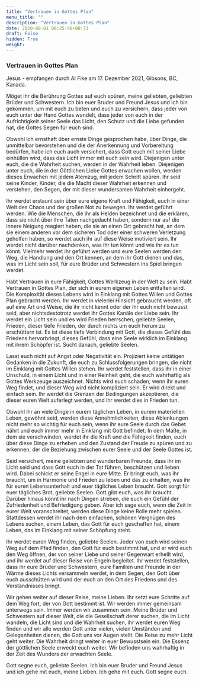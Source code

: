 ```yaml
---
title: "Vertrauen in Gottes Plan"
menu_title: ""
description: "Vertrauen in Gottes Plan"
date: 2020-08-01 06:25:48+00:73
draft: False
hidden: True
weight:
---
```

### Vertrauen in Gottes Plan

Jesus - empfangen durch Al Fike am 17. Dezember 2021, Gibsons, BC, Kanada.

Möget ihr die Berührung Gottes auf euch spüren, meine geliebten, geliebten Brüder und Schwestern. Ich bin euer Bruder und Freund Jesus und ich bin gekommen, um mit euch zu beten und euch zu versichern, dass jeder von euch unter der Hand Gottes wandelt, dass jeder von euch in der Aufrichtigkeit seiner Seele das Licht, den Schutz und die Liebe gefunden hat, die Gottes Segen für euch sind.

Obwohl ich ernsthaft über ernste Dinge gesprochen habe, über Dinge, die unmittelbar bevorstehen und die der Anerkennung und Vorbereitung bedürfen, habe ich euch auch versichert, dass Gott euch mit seiner Liebe einhüllen wird, dass das Licht immer mit euch sein wird. Diejenigen unter euch, die die Wahrheit suchen, werden in der Wahrheit leben. Diejenigen unter euch, die in der Göttlichen Liebe Gottes erwachen wollen, werden dieses Erwachen mit jedem Atemzug, mit jedem Schritt spüren. Ihr seid seine Kinder, Kinder, die die Macht dieser Wahrheit erkennen und verstehen, den Segen, der mit dieser wundersamen Wahrheit einhergeht.

Ihr werdet erstaunt sein über eure eigene Kraft und Fähigkeit, euch in einer Welt des Chaos und der großen Not zu bewegen. Ihr werdet geführt werden. Wie die Menschen, die ihr als Helden bezeichnet und die erklären, dass sie nicht über ihre Taten nachgedacht haben, sondern nur auf die innere Neigung reagiert haben, die sie an einen Ort gebracht hat, an dem sie einem anderen vor dem sicheren Tod oder einer schweren Verletzung geholfen haben, so werdet auch ihr auf diese Weise motiviert sein. Ihr werdet nicht darüber nachdenken, was ihr tun könnt und wie ihr es tun könnt. Vielmehr werdet ihr geführt werden und eure Seelen werden den Weg, die Handlung und den Ort kennen, an dem ihr Gott dienen und das, was im Licht sein soll, für eure Brüder und Schwestern ins Spiel bringen werdet.

Habt Vertrauen in eure Fähigkeit, Gottes Werkzeug in der Welt zu sein. Habt Vertrauen in Gottes Plan, der sich in eurem eigenen Leben entfalten wird. Die Komplexität dieses Lebens wird in Einklang mit Gottes Willen und Gottes Plan gebracht werden. Ihr werdet in vielerlei Hinsicht gebraucht werden, oft auf eine Art und Weise, die ihr nicht kennt oder der ihr euch nicht bewusst seid, aber nichtsdestotrotz werdet ihr Gottes Kanäle der Liebe sein. Ihr werdet ein Licht sein und es wird Frieden herrschen, geliebte Seelen, Frieden, dieser tiefe Frieden, der durch nichts um euch herum zu erschüttern ist. Es ist diese tiefe Verbindung mit Gott, die dieses Gefühl des Friedens hervorbringt, dieses Gefühl, dass eine Seele wirklich im Einklang mit ihrem Schöpfer ist. Sucht danach, geliebte Seelen.

Lasst euch nicht auf Angst oder Negativität ein. Projiziert keine untätigen Gedanken in die Zukunft, die euch zu Schlussfolgerungen bringen, die nicht im Einklang mit Gottes Willen stehen. Ihr werdet feststellen, dass ihr in einer Unschuld, in einem Licht und in einer Reinheit geht, die euch wahrhaftig als Gottes Werkzeuge auszeichnet. Nichts wird euch schaden, wenn ihr euren Weg findet, und dieser Weg wird nicht kompliziert sein. Er wird direkt und einfach sein. Ihr werdet die Grenzen der Bedingungen akzeptieren, die dieser euren Welt auferlegt werden, und ihr werdet dies in Frieden tun.

Obwohl ihr an viele Dinge in eurem täglichen Leben, in eurem materiellen Leben, gewöhnt seid, werden diese Annehmlichkeiten, diese Ablenkungen nicht mehr so wichtig für euch sein, wenn ihr eure Seele durch das Gebet nährt und euch immer mehr in Einklang mit Gott befindet. In dem Maße, in dem sie verschwinden, werdet ihr die Kraft und die Fähigkeit finden, euch über diese Dinge zu erheben und den Zustand der Freude zu spüren und zu erkennen, der die Beziehung zwischen eurer Seele und der Seele Gottes ist.

Seid versichert, meine geliebten und wunderbaren Freunde, dass ihr im Licht seid und dass Gott euch in der Tat führen, beschützen und lieben wird. Dabei schickt er seine Engel in eure Mitte. Er bringt euch, was ihr braucht, um in Harmonie und Frieden zu leben und das zu erhalten, was ihr für euren Lebensunterhalt und euer tägliches Leben braucht. Gott sorgt für euer tägliches Brot, geliebte Seelen. Gott gibt euch, was ihr braucht. Darüber hinaus könnt ihr nach Dingen streben, die euch ein Gefühl der Zufriedenheit und Befriedigung geben. Aber ich sage euch, wenn die Zeit in eurer Welt voranschreitet, werden diese Dinge keine Rolle mehr spielen. Stattdessen werdet ihr nach dem einfachen, schönen Vergnügen des Lebens suchen, einem Leben, das Gott für euch geschaffen hat, einem Leben, das im Einklang mit seiner Schöpfung steht.

Ihr werdet euren Weg finden, geliebte Seelen. Jeder von euch wird seinen Weg auf dem Pfad finden, den Gott für euch bestimmt hat, und er wird euch den Weg öffnen, der von seiner Liebe und seiner Gegenwart erhellt wird, und ihr werdet auf dieser Reise von Engeln begleitet. Ihr werdet feststellen, dass ihr eure Brüder und Schwestern, eure Familien und Freunde in der Wärme dieses Lichts versammeln werdet, in dem Segen, den Gott über euch ausschütten wird und der euch an den Ort des Friedens und des Verständnisses bringt.

Wir gehen weiter auf dieser Reise, meine Lieben. Ihr setzt eure Schritte auf dem Weg fort, der von Gott bestimmt ist. Wir werden immer gemeinsam unterwegs sein. Immer werden wir zusammen sein. Meine Brüder und Schwestern auf dieser Welt, die die Gesellschaft derer suchen, die im Licht wandeln, die Licht sind und die Wahrheit suchen, ihr werdet euren Weg finden und wir alle werden Gott unter vielen, vielen Umständen und Gelegenheiten dienen, die Gott uns vor Augen stellt. Die Reise zu mehr Licht geht weiter. Die Wahrheit dringt weiter in euer Bewusstsein ein. Die Essenz der göttlichen Seele erweckt euch weiter. Wir befinden uns wahrhaftig in der Zeit des Wunders der erwachten Seele.  

Gott segne euch, geliebte Seelen. Ich bin euer Bruder und Freund Jesus und ich gehe mit euch, meine Lieben. Ich gehe mit euch. Gott segne euch.
